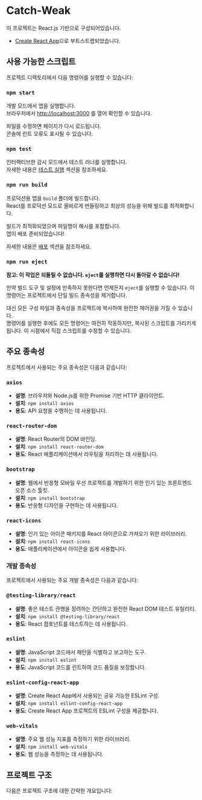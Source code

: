 # Catch-Weak

이 프로젝트는 React.js 기반으로 구성되어있습니다.   
- [Create React App](https://github.com/facebook/create-react-app)으로 부트스트랩되었습니다.

## 사용 가능한 스크립트

프로젝트 디렉토리에서 다음 명령어를 실행할 수 있습니다:

### `npm start`

개발 모드에서 앱을 실행합니다.\
브라우저에서 [http://localhost:3000](http://localhost:3000) 를 열어 확인할 수 있습니다.

파일을 수정하면 페이지가 다시 로드됩니다.\
콘솔에 린트 오류도 표시될 수 있습니다.

### `npm test`

인터랙티브한 감시 모드에서 테스트 러너를 실행합니다.\
자세한 내용은 [테스트 실행](https://facebook.github.io/create-react-app/docs/running-tests) 섹션을 참조하세요.

### `npm run build`

프로덕션용 앱을 `build` 폴더에 빌드합니다.\
React를 프로덕션 모드로 올바르게 번들링하고 최상의 성능을 위해 빌드를 최적화합니다.

빌드가 최적화되었으며 파일명이 해시를 포함합니다.\
앱이 배포 준비되었습니다!

자세한 내용은 [배포](https://facebook.github.io/create-react-app/docs/deployment) 섹션을 참조하세요.

### `npm run eject`

**참고: 이 작업은 되돌릴 수 없습니다. `eject`를 실행하면 다시 돌아갈 수 없습니다!**

만약 빌드 도구 및 설정에 만족하지 못한다면 언제든지 `eject`를 실행할 수 있습니다. 이 명령어는 프로젝트에서 단일 빌드 종속성을 제거합니다.

대신 모든 구성 파일과 종속성을 프로젝트에 복사하여 완전한 제어권을 가질 수 있습니다.\
명령어를 실행한 후에도 모든 명령어는 여전히 작동하지만, 복사된 스크립트를 가리키게 됩니다. 이 시점에서 직접 스크립트를 수정할 수 있습니다.

## 주요 종속성

프로젝트에서 사용되는 주요 종속성은 다음과 같습니다:

### `axios`

- **설명**: 브라우저와 Node.js를 위한 Promise 기반 HTTP 클라이언트.
- **설치**: `npm install axios`
- **용도**: API 요청을 수행하는 데 사용됩니다.

### `react-router-dom`

- **설명**: React Router의 DOM 바인딩.
- **설치**: `npm install react-router-dom`
- **용도**: React 애플리케이션에서 라우팅을 처리하는 데 사용됩니다.

### `bootstrap`

- **설명**: 웹에서 반응형 모바일 우선 프로젝트를 개발하기 위한 인기 있는 프론트엔드 오픈 소스 툴킷.
- **설치**: `npm install bootstrap`
- **용도**: 반응형 디자인을 구현하는 데 사용됩니다.

### `react-icons`

- **설명**: 인기 있는 아이콘 패키지를 React 아이콘으로 가져오기 위한 라이브러리.
- **설치**: `npm install react-icons`
- **용도**: 애플리케이션에서 아이콘을 쉽게 사용합니다.

### 개발 종속성

프로젝트에서 사용되는 주요 개발 종속성은 다음과 같습니다:

### `@testing-library/react`

- **설명**: 좋은 테스트 관행을 장려하는 간단하고 완전한 React DOM 테스트 유틸리티.
- **설치**: `npm install @testing-library/react`
- **용도**: React 컴포넌트를 테스트하는 데 사용됩니다.

### `eslint`

- **설명**: JavaScript 코드에서 패턴을 식별하고 보고하는 도구.
- **설치**: `npm install eslint`
- **용도**: JavaScript 코드를 린트하여 코드 품질을 보장합니다.

### `eslint-config-react-app`

- **설명**: Create React App에서 사용되는 공유 가능한 ESLint 구성.
- **설치**: `npm install eslint-config-react-app`
- **용도**: Create React App 프로젝트의 ESLint 구성을 제공합니다.

### `web-vitals`

- **설명**: 주요 웹 성능 지표를 측정하기 위한 라이브러리.
- **설치**: `npm install web-vitals`
- **용도**: 웹 성능을 측정하는 데 사용됩니다.

## 프로젝트 구조

다음은 프로젝트 구조에 대한 간략한 개요입니다:

